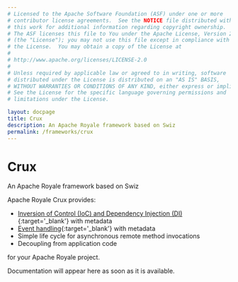```yaml
---
# Licensed to the Apache Software Foundation (ASF) under one or more
# contributor license agreements.  See the NOTICE file distributed with
# this work for additional information regarding copyright ownership.
# The ASF licenses this file to You under the Apache License, Version 2.0
# (the "License"); you may not use this file except in compliance with
# the License.  You may obtain a copy of the License at
# 
# http://www.apache.org/licenses/LICENSE-2.0
# 
# Unless required by applicable law or agreed to in writing, software
# distributed under the License is distributed on an "AS IS" BASIS,
# WITHOUT WARRANTIES OR CONDITIONS OF ANY KIND, either express or implied.
# See the License for the specific language governing permissions and
# limitations under the License.

layout: docpage
title: Crux
description: An Apache Royale framework based on Swiz
permalink: /frameworks/crux
---
```


# Crux

An Apache Royale framework based on Swiz

Apache Royale Crux provides:

 - [Inversion of Control (IoC) and Dependency Injection (DI)](https://www.codeproject.com/articles/592372/dependency-injection-di-vs-inversion-of-control-io){:target='_blank'} with metadata
 - [Event handling](https://en.wikipedia.org/wiki/Event_(computing)){:target='_blank'} with metadata
 - Simple life cycle for asynchronous remote method invocations
 - Decoupling from application code
 
for your Apache Royale project.

Documentation will appear here as soon as it is available.
